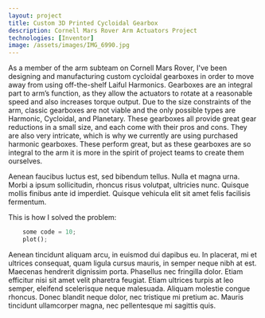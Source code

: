 ```yaml
---
layout: project
title: Custom 3D Printed Cycloidal Gearbox
description: Cornell Mars Rover Arm Actuators Project
technologies: [Inventor]
image: /assets/images/IMG_6990.jpg
---
```



As a member of the arm subteam on Cornell Mars Rover, I've been designing and manufacturing custom cycloidal gearboxes in order to move away from using off-the-shelf Laiful Harmonics. Gearboxes are an integral part to arm’s function, as they allow the actuators to rotate at a reasonable speed and also increases torque output. Due to the size constraints of the arm, classic gearboxes are not viable and the only possible types are Harmonic, Cycloidal, and Planetary. These gearboxes all provide great gear reductions in a small size, and each come with
their pros and cons. They are also very intricate, which is why we currently are using purchased
harmonic gearboxes. These perform great, but as these gearboxes are so integral to the arm it is
more in the spirit of project teams to create them ourselves. 

Aenean faucibus luctus est, sed bibendum tellus. Nulla et magna urna. Morbi a ipsum sollicitudin, rhoncus risus volutpat, ultricies nunc. Quisque mollis finibus ante id imperdiet. Quisque vehicula elit sit amet felis facilisis fermentum.


This is how I solved the problem:

```python
    some code = 10;
    plot();
```

Aenean tincidunt aliquam arcu, in euismod dui dapibus eu. In placerat, mi et ultrices consequat, quam ligula cursus mauris, in semper neque nibh at est. Maecenas hendrerit dignissim porta. Phasellus nec fringilla dolor. Etiam efficitur nisi sit amet velit pharetra feugiat. Etiam ultrices turpis at leo semper, eleifend scelerisque neque malesuada. Aliquam molestie congue rhoncus. Donec blandit neque dolor, nec tristique mi pretium ac. Mauris tincidunt ullamcorper magna, nec pellentesque mi sagittis quis.


